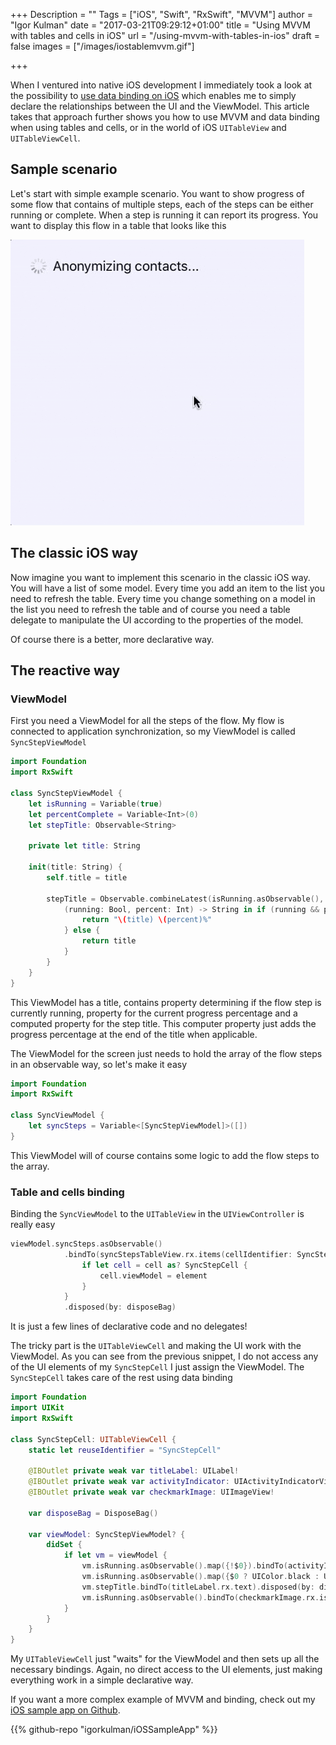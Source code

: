 +++
Description = ""
Tags = ["iOS", "Swift", "RxSwift", "MVVM"]
author = "Igor Kulman"
date = "2017-03-21T09:29:12+01:00"
title = "Using MVVM with tables and cells in iOS"
url = "/using-mvvm-with-tables-in-ios"
draft = false
images = ["/images/iostablemvvm.gif"]

+++

When I ventured into native iOS development I immediately took a look at the possibility to [use data binding on iOS](/using-data-binding-in-ios) which enables me to simply declare the relationships between the UI and the ViewModel. This article takes that approach further shows you how to use MVVM and data binding when using tables and cells, or in the world of iOS `UITableView` and `UITableViewCell`.

## Sample scenario

Let's start with simple example scenario. You want to show progress of some flow that contains of multiple steps, each of the steps can be either running or complete. When a step is running it can report its progress. You want to display this flow in a table that looks like this

![Dynamic list of steps](iostablemvvm.gif)

<!--more-->

## The classic iOS way

Now imagine you want to implement this scenario in the classic iOS way. You will have a list of some model. Every time you add an item to the list you need to refresh the table. Every time you change something on a model in the list you need to refresh the table and of course you need a table delegate to manipulate the UI according to the properties of the model. 

Of course there is a better, more declarative way.

## The reactive way

### ViewModel

First you need a ViewModel for all the steps of the flow. My flow is connected to application synchronization, so my ViewModel is called `SyncStepViewModel`

```swift
import Foundation
import RxSwift

class SyncStepViewModel {
    let isRunning = Variable(true)
    let percentComplete = Variable<Int>(0)
    let stepTitle: Observable<String>
    
    private let title: String
    
    init(title: String) {
        self.title = title
        
        stepTitle = Observable.combineLatest(isRunning.asObservable(), percentComplete.asObservable()) {
            (running: Bool, percent: Int) -> String in if (running && percent>0) {
                return "\(title) \(percent)%"
            } else {
                return title
            }
        }
    }
}
```

This ViewModel has a title, contains property determining if the flow step is currently running, property for the current progress percentage and a computed property for the step title. This computer property just adds the progress percentage at the end of the title when applicable. 

The ViewModel for the screen just needs to hold the array of the flow steps in an observable way, so let's make it easy

```swift
import Foundation
import RxSwift

class SyncViewModel {
    let syncSteps = Variable<[SyncStepViewModel]>([])
}    
```

This ViewModel will of course contains some logic to add the flow steps to the array. 

### Table and cells binding

Binding the `SyncViewModel` to the `UITableView` in the `UIViewController` is really easy

```swift
viewModel.syncSteps.asObservable()
            .bindTo(syncStepsTableView.rx.items(cellIdentifier: SyncStepCell.reuseIdentifier, cellType: UITableViewCell.self)) { (row, element, cell) in
                if let cell = cell as? SyncStepCell {
                    cell.viewModel = element
                }
            }
            .disposed(by: disposeBag)
```

It is just a few lines of declarative code and no delegates!

The tricky part is the `UITableViewCell` and making the UI work with the ViewModel. As you can see from the previous snippet, I do not access any of the UI elements of my `SyncStepCell` I just assign the ViewModel. The `SyncStepCell` takes care of the rest using data binding

```swift
import Foundation
import UIKit
import RxSwift

class SyncStepCell: UITableViewCell {
    static let reuseIdentifier = "SyncStepCell"
    
    @IBOutlet private weak var titleLabel: UILabel!
    @IBOutlet private weak var activityIndicator: UIActivityIndicatorView!
    @IBOutlet private weak var checkmarkImage: UIImageView!
    
    var disposeBag = DisposeBag()
    
    var viewModel: SyncStepViewModel? {
        didSet {
            if let vm = viewModel {
                vm.isRunning.asObservable().map({!$0}).bindTo(activityIndicator.rx.isHidden).disposed(by: disposeBag)
                vm.isRunning.asObservable().map({$0 ? UIColor.black : UIColor.gray}).bindTo(titleLabel.rx.textColor).disposed(by: disposeBag)
                vm.stepTitle.bindTo(titleLabel.rx.text).disposed(by: disposeBag)
                vm.isRunning.asObservable().bindTo(checkmarkImage.rx.isHidden).disposed(by: disposeBag)
            }
        }
    }
}
```

My `UITableViewCell` just "waits" for the ViewModel and then sets up all the necessary bindings. Again, no direct access to the UI elements, just making everything work in a simple declarative way.

If you want a more complex example of MVVM and binding, check out my [iOS sample app on Github](https://github.com/igorkulman/iOSSampleApp).

{{% github-repo "igorkulman/iOSSampleApp" %}}
